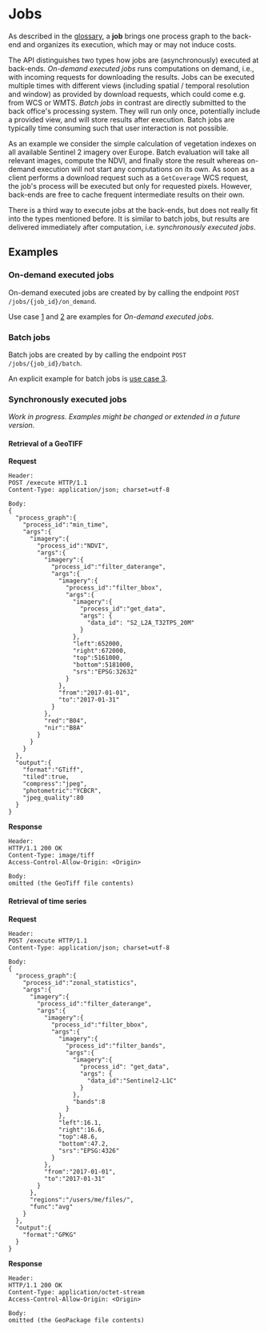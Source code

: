 # Jobs

As described in the [glossary](glossary.md), a **job** brings one process graph to the back-end and organizes its execution, which may or may not induce costs.

The API distinguishes two types how jobs are (asynchronously) executed at back-ends. _On-demand executed jobs_ runs computations on demand, i.e., with incoming requests for downloading the results. Jobs can be executed multiple times with different views (including spatial / temporal resolution and window) as provided by download requests, which could come e.g. from WCS or WMTS.  _Batch jobs_ in contrast are directly submitted to the back office's processing system. They will run only once, potentially include a provided view, and will store results after execution. Batch jobs are typically time consuming such that user interaction is not possible. 

As an example we consider the simple calculation of vegetation indexes on all available Sentinel 2 imagery over Europe. Batch evaluation will take all relevant images, compute the NDVI, and finally store the result whereas on-demand execution will not start any computations on its own. As soon as a client performs a download request such as a `GetCoverage` WCS request, the job's process will be executed but only for requested pixels. However, back-ends are free to cache frequent intermediate results on their own.

There is a third way to execute jobs at the back-ends, but does not really fit into the types mentioned before. It is similar to batch jobs, but results are delivered immediately after computation, i.e. _synchronously executed jobs_. 

## Examples

### On-demand executed jobs

On-demand executed jobs are created by by calling the endpoint `POST /jobs/{job_id}/on_demand`.

Use case [1](poc.md#use-case-1) and [2](poc.md#use-case-2) are examples for _On-demand executed jobs_.

### Batch jobs

Batch jobs are created by by calling the endpoint `POST /jobs/{job_id}/batch`.

An explicit example for batch jobs is [use case 3](poc.md#use-case-3).

### Synchronously executed jobs

_Work in progress. Examples might be changed or extended in a future version._

#### Retrieval of a GeoTIFF

**Request**

```
Header:
POST /execute HTTP/1.1
Content-Type: application/json; charset=utf-8

Body:
{
  "process_graph":{
    "process_id":"min_time",
    "args":{
      "imagery":{
        "process_id":"NDVI",
        "args":{
          "imagery":{
            "process_id":"filter_daterange",
            "args":{
              "imagery":{
                "process_id":"filter_bbox",
                "args":{
                  "imagery":{
                    "process_id":"get_data",
				    "args": {
                      "data_id": "S2_L2A_T32TPS_20M"
				    }
                  },
                  "left":652000,
                  "right":672000,
                  "top":5161000,
                  "bottom":5181000,
                  "srs":"EPSG:32632"
                }
              },
              "from":"2017-01-01",
              "to":"2017-01-31"
            }
          },
          "red":"B04",
          "nir":"B8A"
        }
      }
    }
  },
  "output":{
    "format":"GTiff",
    "tiled":true,
    "compress":"jpeg",
    "photometric":"YCBCR",
    "jpeg_quality":80
  }
}
```

**Response** 
```
Header:
HTTP/1.1 200 OK
Content-Type: image/tiff
Access-Control-Allow-Origin: <Origin>

Body:
omitted (the GeoTiff file contents)
```

#### Retrieval of time series

**Request**

```
Header:
POST /execute HTTP/1.1
Content-Type: application/json; charset=utf-8

Body:
{
  "process_graph":{
    "process_id":"zonal_statistics",
    "args":{
      "imagery":{
        "process_id":"filter_daterange",
        "args":{
          "imagery":{
            "process_id":"filter_bbox",
            "args":{
              "imagery":{
                "process_id":"filter_bands",
                "args":{
                  "imagery":{
                    "process_id": "get_data",
                    "args": {
                      "data_id":"Sentinel2-L1C"
                    }
                  },
                  "bands":8
                }
              },
              "left":16.1,
              "right":16.6,
              "top":48.6,
              "bottom":47.2,
              "srs":"EPSG:4326"
            }
          },
          "from":"2017-01-01",
          "to":"2017-01-31"
        }
      },
      "regions":"/users/me/files/",
      "func":"avg"
    }
  },
  "output":{
    "format":"GPKG"
  }
}
```

**Response** 

```
Header:
HTTP/1.1 200 OK
Content-Type: application/octet-stream
Access-Control-Allow-Origin: <Origin>

Body:
omitted (the GeoPackage file contents)
```

